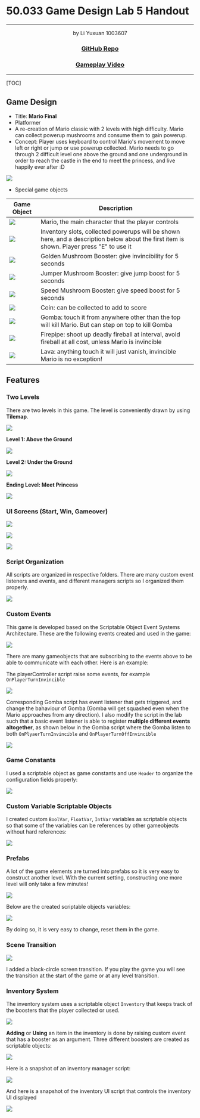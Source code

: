 # 50.033 Game Design Lab 5 Handout

---

<center>
by Li Yuxuan 1003607
<h3>
<a href="https://github.com/xmliszt/mario-final">GitHub Repo</a>
</h3>
<h3>
<a href="https://youtu.be/23gv1VbcH0Y">Gameplay Video</a>
</h3>
</center>

---

[TOC]

## Game Design

- Title: **Mario Final**
- Platformer
- A re-creation of Mario classic with 2 levels with high difficulty. Mario can collect powerup mushrooms and consume them to gain powerup.
- Concept: Player uses keyboard to control Mario's movement to move left or right or jump or use powerup collected. Mario needs to go through 2 difficult level one above the ground and one underground in order to reach the castle in the end to meet the princess, and live happily ever after :D

![](https://i.imgur.com/ZhYbDR2.png)

- Special game objects

| Game Object | Description |
| -------- | -------- |
| ![](https://i.imgur.com/w5EUBn4.png)  | Mario, the main character that the player controls|
| ![](https://i.imgur.com/fmB0Frr.png)  | Inventory slots, collected powerups will be shown here, and a description below about the first item is shown. Player press "E" to use it|
| ![](https://i.imgur.com/0g6U5Ni.png) | Golden Mushroom Booster: give invincibility for 5 seconds |
| ![](https://i.imgur.com/cpexv9I.png) | Jumper Mushroom Booster: give jump boost for 5 seconds |
| ![](https://i.imgur.com/5jfeW3j.png) | Speed Mushroom Booster: give speed boost for 5 seconds | 
| ![](https://i.imgur.com/CTcdlvm.png) | Coin: can be collected to add to score | 
| ![](https://i.imgur.com/GpQjR7v.png)| Gomba: touch it from anywhere other than the top will kill Mario. But can step on top to kill Gomba| 
| ![](https://i.imgur.com/X5QfrlH.png) | Firepipe: shoot up deadly fireball at interval, avoid fireball at all cost, unless Mario is invincible|
| ![](https://i.imgur.com/HDgQvq1.png) | Lava: anything touch it will just vanish, invincible Mario is no exception! |

## Features

### Two Levels

There are two levels in this game. The level is conveniently drawn by using **Tilemap**.

![](https://i.imgur.com/NaBE92I.jpg)

**Level 1: Above the Ground**

![](https://i.imgur.com/hZ3lqJ5.jpg)


**Level 2: Under the Ground**

![](https://i.imgur.com/yNorh64.jpg)


**Ending Level: Meet Princess**

![](https://i.imgur.com/OchFWGI.jpg)


### UI Screens (Start, Win, Gameover)

![](https://i.imgur.com/eG6QW6l.jpg)

![](https://i.imgur.com/Sarggsz.jpg)

![](https://i.imgur.com/ptZJBKO.jpg)

### Script Organization

All scripts are organized in respective folders. There are many custom event listeners and events, and different managers scripts so I organized them properly.

![](https://i.imgur.com/4q6uBfB.png)

### Custom Events

This game is developed based on the Scriptable Object Event Systems Architecture. These are the following events created and used in the game:

![](https://i.imgur.com/IQpakc3.png)

There are many gameobjects that are subscribing to the events above to be able to communicate with each other. Here is an example:

The playerController script raise some events, for example `OnPlayerTurnInvincible`

![](https://i.imgur.com/4DldeZs.png)

Corresponding Gomba script has event listener that gets triggered, and change the bahaviour of Gomba (Gomba will get squashed even when the Mario approaches from any direction). I also modify the script in the lab such that a basic event listener is able to register **multiple different events altogether**, as shown below in the Gomba script where the Gomba listen to both `OnPlyaerTurnInvincible` and `OnPlayerTurnOffInvincible`

![](https://i.imgur.com/l0JeSfU.png)


### Game Constants

I used a scriptable object as game constants and use `Header` to organize the configuration fields properly:

![](https://i.imgur.com/o0vQ8ia.png)


### Custom Variable Scriptable Objects

I created custom `BoolVar`, `FloatVar`, `IntVar` variables as scriptable objects so that some of the variables can be references by other gameobjects without hard references:

![](https://i.imgur.com/SPKBVUe.png)


### Prefabs

A lot of the game elements are turned into prefabs so it is very easy to construct another level. With the current setting, constructing one more level will only take a few minutes!

![](https://i.imgur.com/B1bm3vw.png)

Below are the created scriptable objects variables:

![](https://i.imgur.com/057dR5t.png)

By doing so, it is very easy to change, reset them in the game.

### Scene Transition

![](https://i.imgur.com/3uBBOnV.png)

I added a black-circle screen transition. If you play the game you will see the transition at the start of the game or at any level transition.

### Inventory System

The inventory system uses a scriptable object `Inventory` that keeps track of the boosters that the player collected or used. 

![](https://i.imgur.com/x5UwRbq.png)

**Adding** or **Using** an item in the inventory is done by raising custom event that has a booster as an argument. Three different boosters are created as scriptable objects:

![](https://i.imgur.com/ikQiBCs.png)

Here is a snapshot of an inventory manager script:

![](https://i.imgur.com/QlfCLGA.png)

And here is a snapshot of the inventory UI script that controls the inventory UI displayed

![](https://i.imgur.com/yYxk7nK.png)



